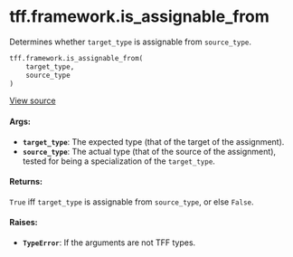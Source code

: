 <div itemscope itemtype="http://developers.google.com/ReferenceObject">
<meta itemprop="name" content="tff.framework.is_assignable_from" />
<meta itemprop="path" content="Stable" />
</div>

# tff.framework.is_assignable_from

Determines whether `target_type` is assignable from `source_type`.

```python
tff.framework.is_assignable_from(
    target_type,
    source_type
)
```

<a target="_blank" href=http://github.com/tensorflow/federated/tree/master/tensorflow_federated/python/core/impl/type_utils.py>View
source</a>

<!-- Placeholder for "Used in" -->

#### Args:

*   <b>`target_type`</b>: The expected type (that of the target of the
    assignment).
*   <b>`source_type`</b>: The actual type (that of the source of the
    assignment), tested for being a specialization of the `target_type`.

#### Returns:

`True` iff `target_type` is assignable from `source_type`, or else `False`.

#### Raises:

*   <b>`TypeError`</b>: If the arguments are not TFF types.
